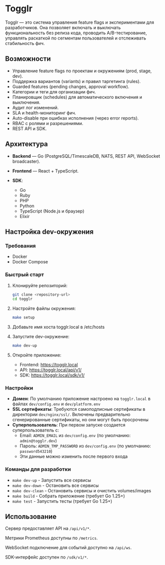 # Togglr

Togglr — это система управления feature flags и экспериментами для разработчиков. Она позволяет включать и выключать функциональность без релиза кода, проводить A/B-тестирование, управлять раскаткой по сегментам пользователей и отслеживать стабильность фич.

## Возможности

* Управление feature flags по проектам и окружениям (prod, stage, dev).
* Поддержка вариантов (variants) и правил таргетинга (rules).
* Guarded features (pending changes, approval workflow).
* Категории и теги для организации фич.
* Планировщик (schedules) для автоматического включения и выключения.
* Аудит лог изменений.
* SLA и health-мониторинг фич.
* Auto-disable при ошибках исполнения (через error reports).
* RBAC с ролями и разрешениями.
* REST API и SDK.

## Архитектура

* **Backend** — Go (PostgreSQL/TimescaleDB, NATS, REST API, WebSocket broadcaster).
* **Frontend** — React + TypeScript.
* **SDK**:

    * Go
    * Ruby
    * PHP
    * Python
    * TypeScript (Node.js и браузер)
    * Elixir

## Настройка dev-окружения

### Требования

- Docker
- Docker Compose

### Быстрый старт

1. Клонируйте репозиторий:
   ```bash
   git clone <repository-url>
   cd togglr
   ```

2. Настройте файлы окружения:
   ```bash
   make setup
   ```

3. Добавьте имя хоста togglr.local в /etc/hosts

4. Запустите dev-окружение:
   ```bash
   make dev-up
   ```

5. Откройте приложение:
   - Frontend: https://togglr.local
   - API: https://togglr.local/api/v1/
   - SDK: https://togglr.local/sdk/v1/

### Настройки

- **Домен**: По умолчанию приложение настроено на `togglr.local` в файлах `dev/config.env` и `dev/platform.env`
- **SSL сертификаты**: Требуются самоподписные сертификаты в директории `dev/nginx/ssl/`. Включены предварительно сгенерированные сертификаты, но они могут быть просрочены
- **Суперпользователь**: При первом запуске создается суперпользователь с:
  - Email: `ADMIN_EMAIL` из `dev/config.env` (по умолчанию: `admin@togglr.dev`)
  - Пароль: `ADMIN_TMP_PASSWORD` из `dev/config.env` (по умолчанию: `password543210`)
  - Эти данные можно изменить после первого входа

### Команды для разработки

- `make dev-up` - Запустить все сервисы
- `make dev-down` - Остановить все сервисы
- `make dev-clean` - Остановить сервисы и очистить volumes/images
- `make build` - Собрать приложение (требует Go 1.25+)
- `make test` - Запустить тесты (требует Go 1.25+)

## Использование

Сервер предоставляет API на `/api/v1/*`.

Метрики Prometheus доступны по `/metrics`.

WebSocket подключение для событий доступно на `/api/ws`.

SDK-интерфейс доступен по `/sdk/v1/*`.

